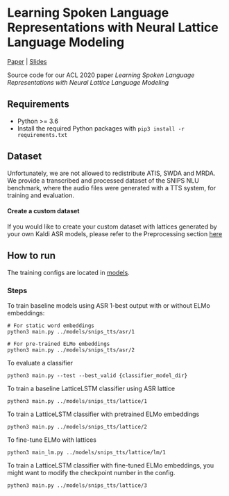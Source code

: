 # Learning Spoken Language Representations with Neural Lattice Language Modeling
[Paper](https://www.csie.ntu.edu.tw/~yvchen/doc/ACL20_LatticeLM.pdf)
| [Slides](https://www.csie.ntu.edu.tw/~yvchen/doc/ACL20_LatticeLM_slide.pdf)

Source code for our ACL 2020 paper *Learning Spoken Language Representations with Neural Lattice Language Modeling*

## Requirements
* Python >= 3.6
* Install the required Python packages with `pip3 install -r requirements.txt`

## Dataset
Unfortunately, we are not allowed to redistribute ATIS, SWDA and MRDA.
We provide a transcribed and processed dataset of the SNIPS NLU benchmark, where the audio files were generated with a TTS system, for training and evaluation.

#### Create a custom dataset
If you would like to create your custom dataset with lattices generated by your own Kaldi ASR models, please refer to the Preprocessing section [here](https://github.com/MiuLab/Lattice-SLU/blob/master/README.md)

## How to run
The training configs are located in [models](models).

### Steps
To train baseline models using ASR 1-best output with or without ELMo embeddings:

```
# For static word embeddings
python3 main.py ../models/snips_tts/asr/1

# For pre-trained ELMo embeddings
python3 main.py ../models/snips_tts/asr/2
```

To evaluate a classifier
```
python3 main.py --test --best_valid {classifier_model_dir}
```

To train a baseline LatticeLSTM classifier using ASR lattice
```
python3 main.py ../models/snips_tts/lattice/1
```

To train a LatticeLSTM classifier with pretrained ELMo embeddings
```
python3 main.py ../models/snips_tts/lattice/2
```

To fine-tune ELMo with lattices
```
python3 main_lm.py ../models/snips_tts/lattice/lm/1
```

To train a LatticeLSTM classifier with fine-tuned ELMo embeddings, you might want to modify the checkpoint number in the config.
```
python3 main.py ../models/snips_tts/lattice/3
```
